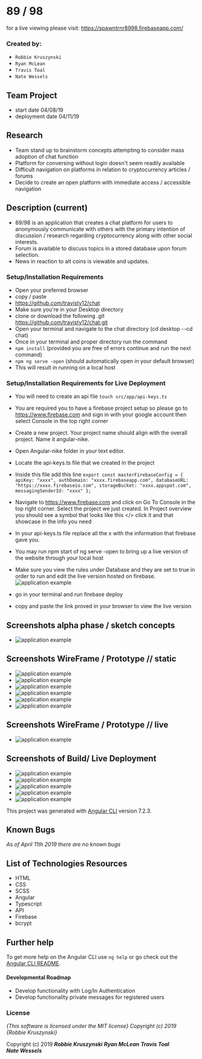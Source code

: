 # 89 / 98


for a live viewing please visit: https://spawntrnr8998.firebaseapp.com/

### Created by:
* `Robbie Kruszynski`
* `Ryan McLean`
* `Travis Toal`
* `Nate Wessels`


## Team Project
* start date 04/08/19
* deployment date 04/11/19

## Research
* Team stand up to brainstorm concepts attempting to consider mass adoption of chat function
* Platform for conversing without login doesn't seem readily available
* Difficult navigation on platforms in relation to cryptocurrency articles / forums
* Decide to create an open platform with immediate access / accessible navigation


## Description (current)
* 89/98 is an application that creates a chat platform for users to anonymously communicate with others with the primary intention of discussion / research regarding cryptocurrency along with other social interests.
* Forum is available to discuss topics in a stored database upon forum selection.
* News in reaction to alt coins is viewable and updates.


### Setup/Installation Requirements
* Open your preferred browser
* copy / paste
* https://github.com/travisty12/chat
* Make sure you're in your Desktop directory
* clone or download the following .git https://github.com/travisty12/chat.git
* Open your terminal and navigate to the chat directory
(cd desktop --cd chat)
* Once in your terminal and proper directory run the command
* `npm install` (provided you are free of errors continue and run the next command)
* `npm ng serve -open` (should automatically open in your default browser)
*  This will result in running on a local host

### Setup/Installation Requirements for Live Deployment
* You will need to create an api file
`touch src/app/api-keys.ts`
* You are required you to have a firebase project setup so please go to https://www.firebase.com and sign in with your google account then select Console in the top right corner
* Create a new project. Your project name should align with the overall project. Name it angular-nike.
* Open Angular-nike folder in your text editor.
* Locate the api-keys.ts file that we created in the project
* Inside this file add this line
`export const masterFirebaseConfig = { apiKey: "xxxx", authDomain: "xxxx.firebaseapp.com", databaseURL: "https://xxxx.firebaseio.com", storageBucket: "xxxx.appspot.com", messagingSenderId: "xxxx" };`

* Navigate to https://www.firebase.com and click on Go To Console in the top right corner. Select the project we just created. In Project overview you should see a symbol that looks like this </> click it and that showcase in the info you need

* In your api-keys.ts file replace all the x with the information that firebase gave you.
* You may run npm start of ng serve -open to bring up a live version of the website through your local host
* Make sure you view the rules under Database and they are set to true in order to run and edit the live version hosted on firebase.
![application example](src/assets/img/screenRules.png)
* go in your terminal and run firebase deploy
*  copy and paste the link proved in your browser to view the live version

## Screenshots alpha phase / sketch concepts
* ![application example](src/assets/img/sketch.jpg)

## Screenshots WireFrame / Prototype // static
* ![application example](src/assets/img/splash.png)
* ![application example](src/assets/img/home.png)
* ![application example](src/assets/img/menu.png)
* ![application example](src/assets/img/chat.png)
* ![application example](src/assets/img/forum.png)
* ![application example](src/assets/img/news.png)

## Screenshots WireFrame / Prototype // live
* ![application example](src/assets/img/screenProto.gif)


## Screenshots of Build/ Live Deployment
* ![application example](src/assets/img/splash.png)
* ![application example](src/assets/img/home.png)
* ![application example](src/assets/img/ice.png)
* ![application example](src/assets/img/buildScreen.gif)
* ![application example](src/assets/img/screenOne.gif)


This project was generated with [Angular CLI](https://github.com/angular/angular-cli) version 7.2.3.


## Known Bugs
_As of April 11th 2019 there are no known bugs_


## List of Technologies Resources
* HTML
* CSS
* SCSS
* Angular
* Typescript
* API
* Firebase
* bcrypt

## Further help

To get more help on the Angular CLI use `ng help` or go check out the [Angular CLI README](https://github.com/angular/angular-cli/blob/master/README.md).

#### Developmental Roadmap
* Develop functionality with Log/In Authentication
* Develop functionality private messages for registered users

### License

*{This software is licensed under the MIT license} Copyright (c) 2019 {Robbie Kruszynski}*

Copyright (c) 2019
**_Robbie Kruszynski_**
**_Ryan McLean_**
**_Travis Toal_**  
**_Nate Wessels_**
